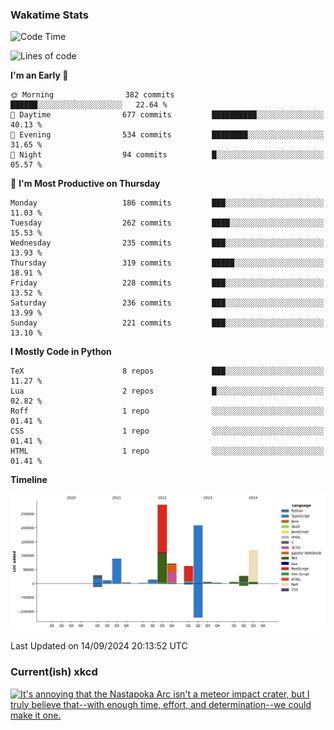 ### Wakatime Stats
<!--START_SECTION:waka-->
![Code Time](http://img.shields.io/badge/Code%20Time-2%2C843%20hrs%201%20min-blue)

![Lines of code](https://img.shields.io/badge/From%20Hello%20World%20I%27ve%20Written-933.1%20thousand%20lines%20of%20code-blue)

**I'm an Early 🐤** 

```text
🌞 Morning                382 commits         ██████░░░░░░░░░░░░░░░░░░░   22.64 % 
🌆 Daytime                677 commits         ██████████░░░░░░░░░░░░░░░   40.13 % 
🌃 Evening                534 commits         ████████░░░░░░░░░░░░░░░░░   31.65 % 
🌙 Night                  94 commits          █░░░░░░░░░░░░░░░░░░░░░░░░   05.57 % 
```
📅 **I'm Most Productive on Thursday** 

```text
Monday                   186 commits         ███░░░░░░░░░░░░░░░░░░░░░░   11.03 % 
Tuesday                  262 commits         ████░░░░░░░░░░░░░░░░░░░░░   15.53 % 
Wednesday                235 commits         ███░░░░░░░░░░░░░░░░░░░░░░   13.93 % 
Thursday                 319 commits         █████░░░░░░░░░░░░░░░░░░░░   18.91 % 
Friday                   228 commits         ███░░░░░░░░░░░░░░░░░░░░░░   13.52 % 
Saturday                 236 commits         ███░░░░░░░░░░░░░░░░░░░░░░   13.99 % 
Sunday                   221 commits         ███░░░░░░░░░░░░░░░░░░░░░░   13.10 % 
```


**I Mostly Code in Python** 

```text
TeX                      8 repos             ███░░░░░░░░░░░░░░░░░░░░░░   11.27 % 
Lua                      2 repos             █░░░░░░░░░░░░░░░░░░░░░░░░   02.82 % 
Roff                     1 repo              ░░░░░░░░░░░░░░░░░░░░░░░░░   01.41 % 
CSS                      1 repo              ░░░░░░░░░░░░░░░░░░░░░░░░░   01.41 % 
HTML                     1 repo              ░░░░░░░░░░░░░░░░░░░░░░░░░   01.41 % 
```



**Timeline**

![Lines of Code chart](https://raw.githubusercontent.com/joshuajeschek/joshuajeschek/main/assets/bar_graph.png)


 Last Updated on 14/09/2024 20:13:52 UTC
<!--END_SECTION:waka-->

### Current(ish) xkcd
<a id="xkcd-a" title="It's annoying that the Nastapoka Arc isn't a meteor impact crater, but I truly believe that--with enough time, effort, and determination--we could make it one." href="https://www.xkcd.com" target="_blank">
        <img align="center" id="xkcd-img" src="https://imgs.xkcd.com/comics/craters.png" alt="It's annoying that the Nastapoka Arc isn't a meteor impact crater, but I truly believe that--with enough time, effort, and determination--we could make it one." height=300 />
</a>
